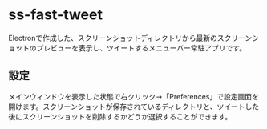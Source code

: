 # ss-fast-tweet
Electronで作成した、スクリーンショットディレクトリから最新のスクリーンショットのプレビューを表示し、ツイートするメニューバー常駐アプリです。

## 設定
メインウィンドウを表示した状態で右クリック->「Preferences」で設定画面を開けます。スクリーンショットが保存されているディレクトリと、ツイートした後にスクリーンショットを削除するかどうか選択することができます。
